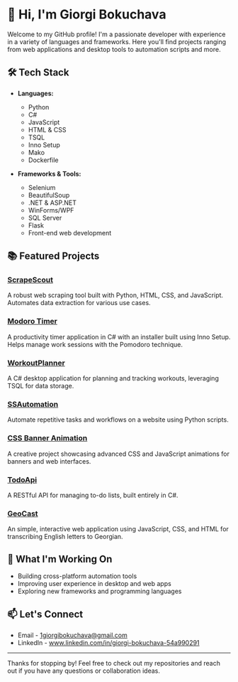 # 👋 Hi, I'm Giorgi Bokuchava

Welcome to my GitHub profile! I'm a passionate developer with experience in a variety of languages and frameworks. Here you'll find projects ranging from web applications and desktop tools to automation scripts and more.

## 🛠️ Tech Stack

- **Languages:**  
  - Python
  - C#
  - JavaScript
  - HTML & CSS
  - TSQL
  - Inno Setup
  - Mako
  - Dockerfile

- **Frameworks & Tools:**
  - Selenium
  - BeautifulSoup
  - .NET & ASP.NET
  - WinForms/WPF
  - SQL Server
  - Flask
  - Front-end web development

## 📚 Featured Projects

### [ScrapeScout](https://github.com/GiorgiBokuchava/ScrapeScout)
A robust web scraping tool built with Python, HTML, CSS, and JavaScript. Automates data extraction for various use cases.

### [Modoro Timer](https://github.com/GiorgiBokuchava/Modoro-Timer)
A productivity timer application in C# with an installer built using Inno Setup. Helps manage work sessions with the Pomodoro technique.

### [WorkoutPlanner](https://github.com/GiorgiBokuchava/WorkoutPlanner)
A C# desktop application for planning and tracking workouts, leveraging TSQL for data storage.

### [SSAutomation](https://github.com/GiorgiBokuchava/SSAutomation)
Automate repetitive tasks and workflows on a website using Python scripts.

### [CSS Banner Animation](https://github.com/GiorgiBokuchava/CSS-Banner-Animation)
A creative project showcasing advanced CSS and JavaScript animations for banners and web interfaces.

### [TodoApi](https://github.com/GiorgiBokuchava/TodoApi)
A RESTful API for managing to-do lists, built entirely in C#.

### [GeoCast](https://github.com/GiorgiBokuchava/GeoCast)
An simple, interactive web application using JavaScript, CSS, and HTML for transcribing English letters to Georgian.

## 🚀 What I'm Working On

- Building cross-platform automation tools
- Improving user experience in desktop and web apps
- Exploring new frameworks and programming languages

## 📫 Let's Connect

- Email - 1giorgibokuchava@gmail.com
- LinkedIn - www.linkedin.com/in/giorgi-bokuchava-54a990291

---

Thanks for stopping by! Feel free to check out my repositories and reach out if you have any questions or collaboration ideas.
